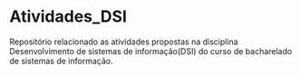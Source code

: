 # Atividades_DSI
Repositório relacionado as atividades propostas na disciplina Desenvolvimento de sistemas de informação(DSI) do curso de bacharelado de sistemas de informação.

